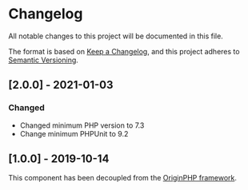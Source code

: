 # Changelog

All notable changes to this project will be documented in this file.

The format is based on [Keep a Changelog](https://keepachangelog.com/en/1.0.0/),
and this project adheres to [Semantic Versioning](https://semver.org/spec/v2.0.0.html).

## [2.0.0] - 2021-01-03

### Changed

- Changed minimum PHP version to 7.3
- Change minimum PHPUnit to 9.2

## [1.0.0] - 2019-10-14

This component has been decoupled from the [OriginPHP framework](https://www.originphp.com/).

